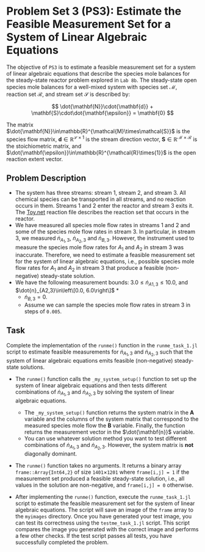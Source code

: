 # Problem Set 3 (PS3): Estimate the Feasible Measurement Set for a System of Linear Algebraic Equations
The objective of `PS3` is to estimate a feasible measurement set for a system of linear algebraic equations that describe the species mole balances for the steady-state reactor problem explored in `Lab 8b`. The steady-state open species mole balances for a well-mixed system with species set $\mathcal{M}$, reaction set $\mathcal{R}$, and stream set $\mathcal{S}$ is described by:

$$
\dot{\mathbf{N}}\cdot{\mathbf{d}} + \mathbf{S}\cdot\dot{\mathbf{\epsilon}} = \mathbf{0}
$$

The matrix $\dot{\mathbf{N}}\in\mathbb{R}^{\mathcal{M}\times\mathcal{S}}$ is the species flow matrix, 
$\mathbf{d}\in\mathbb{R}^{\mathcal{S}\times{1}}$ is the stream direction vector,
$\mathbf{S}\in\mathbb{R}^{\mathcal{M}\times\mathcal{R}}$ is the stoichiometric matrix, and $\dot{\mathbf{\epsilon}}\in\mathbb{R}^{\mathcal{R}\times{1}}$ is the open reaction extent vector.

## Problem Description
* The system has three streams: stream 1, stream 2, and stream 3. All chemical species can be transported in all streams, and no reaction occurs in them. Streams 1 and 2 enter the reactor and stream 3 exits it. The [Toy.net](data/Toy.net) reaction file describes the reaction set that occurs in the reactor.
* We have measured all species mole flow rates in streams 1 and 2 and some of the species mole flow rates in stream 3. In particular, in stream 3, we measured $\dot{n}_{A_{1},3}$, $\dot{n}_{A_{2},3}$ and $\dot{n}_{B,3}$. However, the instrument used to measure the species mole flow rates for $A_{1}$ and $A_{2}$ in stream 3 was inaccurate. Therefore, we need to estimate a feasible measurement set for the system of linear algebraic equations, i.e., possible species mole flow rates for $A_{1}$ and $A_{2}$ in stream 3 that produce a feasible (non-negative) steady-state solution.
* We have the following measurement bounds: $3.0\leq\dot{n}_{A1,3}\leq{10.0}$, and $\dot{n}_{A2,3}\in\left\[0.0, 6.0\right\]$
   * 
   * $\dot{n}_{B,3} = 0$.
   * Assume we can sample the species mole flow rates in stream 3 in steps of `0.005`.

## Task
Complete the implementation of the `runme()` function in the `runme_task_1.jl` script to estimate feasible measurements for 
$\dot{n}_{A_{1},3}$ and $\dot{n}_{A_{2},3}$ such that the system of linear algebraic equations emits feasible (non-negative) steady-state solutions. 

* The `runme()` function calls the `_my_system_setup()` function to set up the system of linear algebraic equations and then tests different combinations of $\dot{n}_{A_{1},3}$ and $\dot{n}_{A_{2},3}$ by solving the system of linear algebraic equations.
    * The `_my_system_setup()` function returns the system matrix in the $\mathbf{A}$ variable and the columns of the system matrix that correspond to the measured species mole flow the $\mathbf{B}$ variable. Finally, the function returns the measurement vector in the $\dot{\mathbf{n}}$ variable. 
    * You can use whatever solution method you want to test different combinations of $\dot{n}_{A_{1},3}$ and $\dot{n}_{A_{2},3}$. However, the system matrix is __not__ diagonally dominant. 

* The `runme()` function takes no arguments. It returns a binary array `frame::Array{Int64,2}` of size `1401`$\times$`1201` where `frame[i,j] = 1` if the measurement set produced a feasible steady-state solution, i.e., all values in the solution are non-negative, and `frame[i,j] = 0` otherwise.

* After implementing the `runme()` function, execute the `runme_task_1.jl` script to estimate the feasible measurement set for the system of linear algebraic equations. The script will save an image of the `frame` array to the `myimages` directory. Once you have generated your test image, you can test its correctness using the `testme_task_1.jl` script. This script compares the image you generated with the correct image and performs a few other checks. If the test script passes all tests, you have successfully completed the problem.
